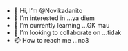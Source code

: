 - 👋 Hi, I’m @Novikadanito
- 👀 I’m interested in ...ya diem
- 🌱 I’m currently learning ...GK mau
- 💞️ I’m looking to collaborate on ...tidak
- 📫 How to reach me ...no3

<!---
Novikadanito/Novikadanito is a ✨ special ✨ repository because its `README.md` (this file) appears on your GitHub profile.
You can click the Preview link to take a look at your changes.
--->
